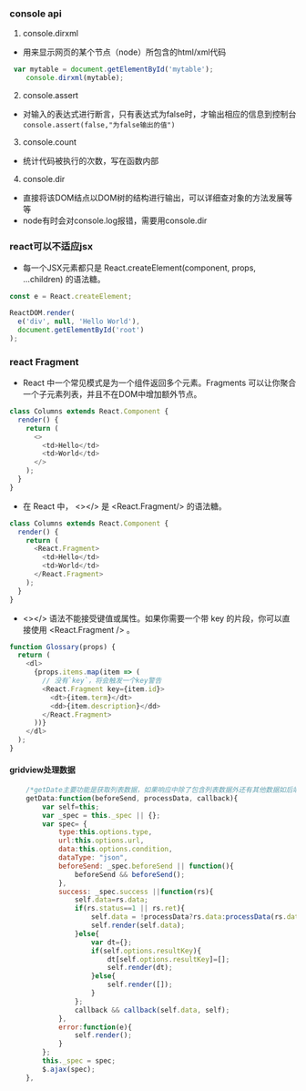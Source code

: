 ### console api
1. console.dirxml
* 用来显示网页的某个节点（node）所包含的html/xml代码
```javascript
 var mytable = document.getElementById('mytable');
    console.dirxml(mytable);
```
2. console.assert
* 对输入的表达式进行断言，只有表达式为false时，才输出相应的信息到控制台
``` console.assert(false,"为false输出的值")```

3. console.count
* 统计代码被执行的次数，写在函数内部

4. console.dir
* 直接将该DOM结点以DOM树的结构进行输出，可以详细查对象的方法发展等等
* node有时会对console.log报错，需要用console.dir

### react可以不适应jsx
* 每一个JSX元素都只是 React.createElement(component, props, ...children) 的语法糖。
```javascript
const e = React.createElement;

ReactDOM.render(
  e('div', null, 'Hello World'),
  document.getElementById('root')
);
```

### react Fragment
* React 中一个常见模式是为一个组件返回多个元素。Fragments 可以让你聚合一个子元素列表，并且不在DOM中增加额外节点。

```javascript
class Columns extends React.Component {
  render() {
    return (
      <>
        <td>Hello</td>
        <td>World</td>
      </>
    );
  }
}
```

* 在 React 中， <></> 是 <React.Fragment/> 的语法糖。

```javascript
class Columns extends React.Component {
  render() {
    return (
      <React.Fragment>
        <td>Hello</td>
        <td>World</td>
      </React.Fragment>
    );
  }
}
```

* <></> 语法不能接受键值或属性。如果你需要一个带 key 的片段，你可以直接使用 <React.Fragment /> 。

```javascript
function Glossary(props) {
  return (
    <dl>
      {props.items.map(item => (
        // 没有`key`，将会触发一个key警告
        <React.Fragment key={item.id}>
          <dt>{item.term}</dt>
          <dd>{item.description}</dd>
        </React.Fragment>
      ))}
    </dl>
  );
}
```

#### gridview处理数据
```javascript
	/*getDate主要功能是获取列表数据，如果响应中除了包含列表数据外还有其他数据如后端返回的过滤条件，则需要个回调函数来单独处理这部分过滤条件*/
	getData:function(beforeSend, processData, callback){
		var self=this;
        var _spec = this._spec || {};
		var spec= {
			type:this.options.type,
			url:this.options.url,
			data:this.options.condition,
			dataType: "json",
			beforeSend: _spec.beforeSend || function(){
				beforeSend && beforeSend();
			},
			success: _spec.success ||function(rs){
				self.data=rs.data;
				if(rs.status==1 || rs.ret){
					self.data = !processData?rs.data:processData(rs.data);
					self.render(self.data);
				}else{
					var dt={};
					if(self.options.resultKey){
						dt[self.options.resultKey]=[];
						self.render(dt);
					}else{
						self.render([]);
					}
				};
				callback && callback(self.data, self);
			},
			error:function(e){
				self.render();
			}
		};
		this._spec = spec;
		$.ajax(spec);
	},
```